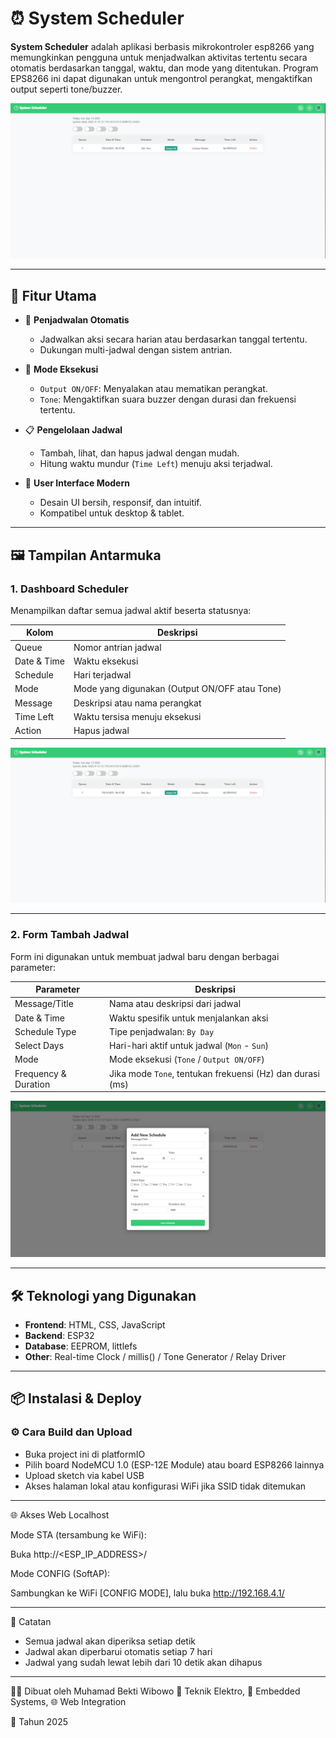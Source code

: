 # ⏰ System Scheduler

**System Scheduler** adalah aplikasi berbasis mikrokontroler esp8266 yang memungkinkan pengguna untuk menjadwalkan aktivitas tertentu secara otomatis berdasarkan tanggal, waktu, dan mode yang ditentukan. Program EPS8266 ini dapat digunakan untuk mengontrol perangkat, mengaktifkan output seperti tone/buzzer.

![System Scheduler Preview](./screenshots/dashboard.png)

---

## 🚀 Fitur Utama

- 📆 **Penjadwalan Otomatis**
  - Jadwalkan aksi secara harian atau berdasarkan tanggal tertentu.
  - Dukungan multi-jadwal dengan sistem antrian.

- 🔔 **Mode Eksekusi**
  - `Output ON/OFF`: Menyalakan atau mematikan perangkat.
  - `Tone`: Mengaktifkan suara buzzer dengan durasi dan frekuensi tertentu.

- 📋 **Pengelolaan Jadwal**
  - Tambah, lihat, dan hapus jadwal dengan mudah.
  - Hitung waktu mundur (`Time Left`) menuju aksi terjadwal.

- 📱 **User Interface Modern**
  - Desain UI bersih, responsif, dan intuitif.
  - Kompatibel untuk desktop & tablet.

---

## 🖼️ Tampilan Antarmuka

### 1. Dashboard Scheduler

Menampilkan daftar semua jadwal aktif beserta statusnya:

| Kolom         | Deskripsi |
|---------------|-----------|
| Queue         | Nomor antrian jadwal |
| Date & Time   | Waktu eksekusi |
| Schedule      | Hari terjadwal |
| Mode          | Mode yang digunakan (Output ON/OFF atau Tone) |
| Message       | Deskripsi atau nama perangkat |
| Time Left     | Waktu tersisa menuju eksekusi |
| Action        | Hapus jadwal |

![Dashboard](./screenshots/dashboard.png)

---

### 2. Form Tambah Jadwal

Form ini digunakan untuk membuat jadwal baru dengan berbagai parameter:

| Parameter           | Deskripsi |
|---------------------|-----------|
| Message/Title       | Nama atau deskripsi dari jadwal |
| Date & Time         | Waktu spesifik untuk menjalankan aksi |
| Schedule Type       | Tipe penjadwalan: `By Day` |
| Select Days         | Hari-hari aktif untuk jadwal (`Mon` - `Sun`) |
| Mode                | Mode eksekusi (`Tone` / `Output ON/OFF`) |
| Frequency & Duration| Jika mode `Tone`, tentukan frekuensi (Hz) dan durasi (ms) |

![Add Schedule](./screenshots/add_schedule.png)

---

## 🛠️ Teknologi yang Digunakan

- **Frontend**: HTML, CSS, JavaScript
- **Backend**: ESP32 
- **Database**: EEPROM, littlefs
- **Other**: Real-time Clock / millis() / Tone Generator / Relay Driver

---

## 📦 Instalasi & Deploy

### ⚙️ Cara Build dan Upload
- Buka project ini di platformIO
- Pilih board NodeMCU 1.0 (ESP-12E Module) atau board ESP8266 lainnya
- Upload sketch via kabel USB
- Akses halaman lokal atau konfigurasi WiFi jika SSID tidak ditemukan

---

🌐 Akses Web Localhost

Mode STA (tersambung ke WiFi):

Buka http://<ESP_IP_ADDRESS>/

Mode CONFIG (SoftAP):

Sambungkan ke WiFi [CONFIG MODE], lalu buka http://192.168.4.1/

---

📌 Catatan
- Semua jadwal akan diperiksa setiap detik
- Jadwal akan diperbarui otomatis setiap 7 hari
- Jadwal yang sudah lewat lebih dari 10 detik akan dihapus

---

🧑‍💻 Dibuat oleh
Muhamad Bekti Wibowo
🧰 Teknik Elektro, 🔌 Embedded Systems, 🌐 Web Integration

📅 Tahun 2025
